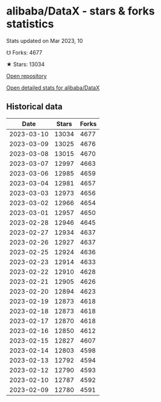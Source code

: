 # alibaba/DataX - stars & forks statistics

Stats updated on Mar 2023, 10

☋ Forks: 4677

★ Stars: 13034

[Open repository](https://github.com/alibaba/DataX)

[Open detailed stats for alibaba/DataX](https://reviewgithub.com/rep/alibaba/DataX)

## Historical data
| Date | Stars | Forks |
|------|-------|-------|
| 2023-03-10 | 13034 | 4677 | 
| 2023-03-09 | 13025 | 4676 | 
| 2023-03-08 | 13015 | 4670 | 
| 2023-03-07 | 12997 | 4663 | 
| 2023-03-06 | 12985 | 4659 | 
| 2023-03-04 | 12981 | 4657 | 
| 2023-03-03 | 12973 | 4656 | 
| 2023-03-02 | 12966 | 4654 | 
| 2023-03-01 | 12957 | 4650 | 
| 2023-02-28 | 12946 | 4645 | 
| 2023-02-27 | 12934 | 4637 | 
| 2023-02-26 | 12927 | 4637 | 
| 2023-02-25 | 12924 | 4636 | 
| 2023-02-23 | 12914 | 4633 | 
| 2023-02-22 | 12910 | 4628 | 
| 2023-02-21 | 12905 | 4626 | 
| 2023-02-20 | 12894 | 4623 | 
| 2023-02-19 | 12873 | 4618 | 
| 2023-02-18 | 12873 | 4618 | 
| 2023-02-17 | 12870 | 4618 | 
| 2023-02-16 | 12850 | 4612 | 
| 2023-02-15 | 12827 | 4607 | 
| 2023-02-14 | 12803 | 4598 | 
| 2023-02-13 | 12792 | 4594 | 
| 2023-02-12 | 12790 | 4593 | 
| 2023-02-10 | 12787 | 4592 | 
| 2023-02-09 | 12780 | 4591 | 

